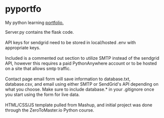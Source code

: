 # pyportfo
My python learning <a href="sunflail.pythonanywhere.com" target="_blank">portfolio.</a>

Server.py contains the flask code.<br><br>
API keys for sendgrid need to be stored in local/hosted .env with appropriate keys.<br><br>
Included is a commented out section to utilize SMTP instead of the sendgrid API, however
this requires a paid PythonAnywhere account or to be hosted on a site that allows smtp traffic.<br><br>
Contact page email form will save information to database.txt, database.csv, and email using either SMTP or
SendGrid's API depending on what you choose. Make sure to include database.* in your .gitignore once you start
using the form for live data.<br><br>
HTML/CSS/JS template pulled from Mashup, and initial project was done through the ZeroToMaster.io Python course.<br><br>


